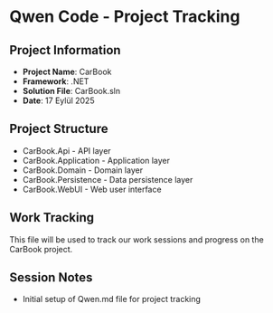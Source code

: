 # Qwen Code - Project Tracking

## Project Information
- **Project Name**: CarBook
- **Framework**: .NET
- **Solution File**: CarBook.sln
- **Date**: 17 Eylül 2025

## Project Structure
- CarBook.Api - API layer
- CarBook.Application - Application layer
- CarBook.Domain - Domain layer
- CarBook.Persistence - Data persistence layer
- CarBook.WebUI - Web user interface

## Work Tracking
This file will be used to track our work sessions and progress on the CarBook project.

## Session Notes
- Initial setup of Qwen.md file for project tracking